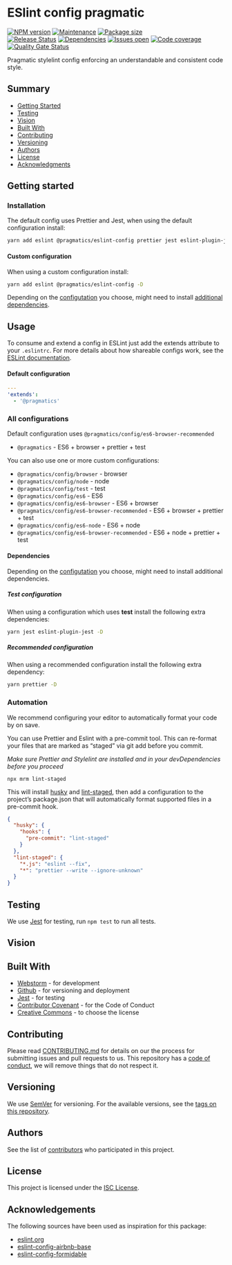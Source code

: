 # ESlint config pragmatic

[![NPM version][version-shield]][version-url]
[![Maintenance][maintenance-shield]][maintenance-url]
[![Package size][package-size-shield]][package-size-url] \
[![Release Status][release-status-shield]][release-status-url]
[![Dependencies][dependencies-shield]][dependencies-url]
[![Issues open][issues-shield]][issues-url]
[![Code coverage][coverage-shield]][coverage-url]
[![Quality Gate Status][quality-shield]][quality-url]

Pragmatic stylelint config enforcing an understandable and consistent code style.

## Summary

- [Getting Started](#getting-started)
- [Testing](#testing)
- [Vision](#vision)
- [Built With](#built-with)
- [Contributing](#contributing)
- [Versioning](#versioning)
- [Authors](#authors)
- [License](#license)
- [Acknowledgments](#acknowledgements)

## Getting started

### Installation

The default config uses Prettier and Jest, when using the default configuration install:

```sh
yarn add eslint @pragmatics/eslint-config prettier jest eslint-plugin-jest -D
```

#### Custom configuration

When using a custom configuration install:

```sh
yarn add eslint @pragmatics/eslint-config -D
```

Depending on the [configutation](#usage) you choose, might need to install [additional dependencies](#dependencies).

## Usage

To consume and extend a config in ESLint just add the extends attribute to your `.eslintrc`.
For more details about how shareable configs work, see the [ESLint documentation](http://eslint.org/docs/developer-guide/shareable-configs).

#### Default configuration

```yaml
---
'extends':
  - '@pragmatics'
```

### All configurations

Default configuration uses `@pragmatics/config/es6-browser-recommended`

- `@pragmatics` - ES6 + browser + prettier + test

You can also use one or more custom configurations:

- `@pragmatics/config/browser` - browser
- `@pragmatics/config/node` - node
- `@pragmatics/config/test` - test
- `@pragmatics/config/es6` - ES6
- `@pragmatics/config/es6-browser` - ES6 + browser
- `@pragmatics/config/es6-browser-recommended` - ES6 + browser + prettier + test
- `@pragmatics/config/es6-node` - ES6 + node
- `@pragmatics/config/es6-browser-recommended` - ES6 + node + prettier + test

#### Dependencies

Depending on the [configutation](#usage) you choose, might need to install additional dependencies.

##### Test configuration

When using a configuration which uses **test** install the following extra dependencies:

```sh
yarn jest eslint-plugin-jest -D
```

##### Recommended configuration

When using a recommended configuration install the following extra dependency:

```sh
yarn prettier -D
```

### Automation

We recommend configuring your editor to automatically format your code by on save.

You can use Prettier and Eslint with a pre-commit tool. This can re-format your files that are marked as “staged” via git add before you commit.

_Make sure Prettier and Stylelint are installed and in your devDependencies before you proceed_

```
npx mrm lint-staged
```

This will install [husky](https://github.com/typicode/husky) and [lint-staged](https://github.com/okonet/lint-staged), then add a configuration to the project’s package.json that will automatically format supported files in a pre-commit
hook.

```json
{
  "husky": {
    "hooks": {
      "pre-commit": "lint-staged"
    }
  },
  "lint-staged": {
    "*.js": "eslint --fix",
    "*": "prettier --write --ignore-unknown"
  }
}
```

## Testing

We use [Jest](https://jestjs.io/) for testing, run `npm test` to run all tests.

## Vision

## Built With

- [Webstorm](https://www.jetbrains.com/webstorm/) - for development
- [Github](https://github.com) - for versioning and deployment
- [Jest](https://jestjs.io/) - for testing
- [Contributor Covenant](https://www.contributor-covenant.org/) - for the Code of Conduct
- [Creative Commons](https://creativecommons.org/) - to choose the license

## Contributing

Please read [CONTRIBUTING.md](CONTRIBUTING.md) for details on our the process for submitting issues and pull requests to us.
This repository has a [code of conduct](CODE_OF_CONDUCT.md), we will remove things that do not respect it.

## Versioning

We use [SemVer](http://semver.org/) for versioning.
For the available versions, see the [tags on this repository](https://github.com/PurpleBooth/a-good-readme-template/tags).

## Authors

See the list of [contributors](https://github.com/pvds/eslint-config/contributors)
who participated in this project.

## License

This project is licensed under the [ISC License](LICENSE.md).

## Acknowledgements

The following sources have been used as inspiration for this package:

- [eslint.org](https://eslint.org/)
- [eslint-config-airbnb-base](https://github.com/airbnb/javascript/tree/master/packages/eslint-config-airbnb-base)
- [eslint-config-formidable](https://github.com/FormidableLabs/eslint-config-formidable)

[version-shield]: https://img.shields.io/npm/v/%40pragmatics%2eslint-config.svg
[version-url]: https://www.npmjs.com/package/%40pragmatics%2eslint-config
[maintenance-shield]: https://img.shields.io/maintenance/yes/2020.svg?color=blue
[maintenance-url]: https://github.com/pvds/eslint-config/graphs/commit-activity
[package-size-shield]: https://img.shields.io/bundlephobia/min/%40pragmatics%2eslint-config.svg?label=size
[package-size-url]: https://bundlephobia.com/result?p=%40pragmatics%2eslint-config
[release-status-shield]: https://img.shields.io/github/workflow/status/pvds/eslint-config/release.svg
[release-status-url]: https://github.com/pvds/eslint-config/actions?query=workflow%3Arelease
[dependencies-shield]: https://img.shields.io/david/pvds/eslint-config.svg
[dependencies-url]: https://github.com/pvds/eslint-config
[issues-shield]: https://img.shields.io/github/issues/pvds/eslint-config.svg
[issues-url]: https://github.com/pvds/eslint-config/issues
[coverage-shield]: https://img.shields.io/codecov/c/github/pvds/eslint-config.svg
[coverage-url]: https://codecov.io/gh/pvds/eslint-config
[quality-shield]: https://img.shields.io/sonar/quality_gate/pvds_eslint-config.svg?server=https%3A%2F%2Fsonarcloud.io
[quality-url]: https://sonarcloud.io/dashboard?id=pvds_eslint-config
